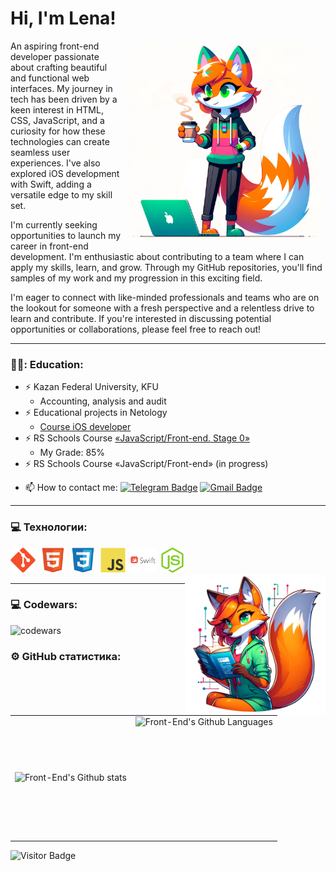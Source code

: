 
# Hi, I'm Lena!

<img height="325px" align="right" src="https://github.com/EllenLis/EllenLis/blob/main/imgD7Cc.png" />
     
An aspiring front-end developer passionate about crafting beautiful and functional web interfaces. My journey in tech has been driven by a keen interest in HTML, CSS, JavaScript, and a curiosity for how these technologies can create seamless user experiences. I've also explored iOS development with Swift, adding a versatile edge to my skill set.

I'm currently seeking opportunities to launch my career in front-end development. I'm enthusiastic about contributing to a team where I can apply my skills, learn, and grow. Through my GitHub repositories, you'll find samples of my work and my progression in this exciting field.

I'm eager to connect with like-minded professionals and teams who are on the lookout for someone with a fresh perspective and a relentless drive to learn and contribute. If you're interested in discussing potential opportunities or collaborations, please feel free to reach out!


---

### 👩‍💻: Education:

+ :zap: Kazan Federal University, KFU
  - Accounting, analysis and audit
+ :zap: Educational projects in Netology
  - [Course iOS developer](https://netology.ru/programs/ios-developer)
+ :zap: RS Schools Course [«JavaScript/Front-end. Stage 0»](https://rs.school/js-stage0/)
  - My Grade: 85%
+ :zap: RS Schools Course «JavaScript/Front-end» (in progress)

- :mailbox: How to contact me: [![Telegram Badge](https://img.shields.io/badge/-LENA-blue?style=flat&logo=Telegram&logoColor=white)](https://t.me/EllenLis) [![Gmail Badge](https://img.shields.io/badge/-Gmail-red?style=flat&logo=Gmail&logoColor=white)](mailto:elenalis0139@gmail.com)
    
---

### 💻 Технологии:

<div>
  <img src="https://github.com/devicons/devicon/blob/master/icons/git/git-original.svg" title="git" alt="git" width="40" height="40"/>&nbsp
  <img src="https://github.com/devicons/devicon/blob/master/icons/html5/html5-original.svg" title="html5" alt="html5" width="40" height="40"/>&nbsp
  <img src="https://github.com/devicons/devicon/blob/master/icons/css3/css3-original.svg" title="css" alt="css" width="40" height="40"/>&nbsp
  <img src="https://github.com/devicons/devicon/blob/master/icons/javascript/javascript-original.svg" title="javascript" alt="javascript" width="40" height="40"/>&nbsp
  <img src="https://github.com/devicons/devicon/blob/master/icons/swift/swift-original-wordmark.svg" title="swift" alt="swift" width="40" height="40"/>&nbsp
  <img src="https://github.com/devicons/devicon/blob/master/icons/nodejs/nodejs-original.svg" title="nodejs" alt="nodejs" width="40" height="40"/>&nbsp
</div>
<img height="225px" align="right" src="https://github.com/EllenLis/EllenLis/blob/main/foxBook.png" />

---

### 💻 Codewars:

![codewars](https://www.codewars.com/users/rsschool_303f480a24fa9a23/badges/large)

### ⚙️ GitHub статистика:

<table>
  <tr>
    <td>
      <img align="left" src="http://github-readme-streak-stats.herokuapp.com?user=EllenLis&theme=dark&background=000000" alt="Front-End's Github stats" />
    </td>
    <td>
      <img height="195px" align="right" alt="Front-End's Github Languages" src="https://github-readme-stats-sigma-five.vercel.app/api/top-langs/?username=EllenLis&layout=compact&theme=vision-friendly-dark" />
    </td>
  </tr>
</table>

![Visitor Badge](https://visitor-badge.laobi.icu/badge?page_id=EllenLis)
